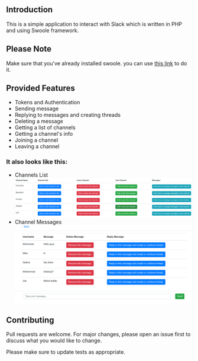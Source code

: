 ## Introduction

This is a simple application to interact with Slack which is written in PHP and using Swoole framework.

## Please Note

Make sure that you've already installed swoole. you can use [this link](https://www.swoole.co.uk/) to do it.

## Provided Features

- Tokens and Authentication
- Sending message
- Replying to messages and creating threads
- Deleting a message
- Getting a list of channels
- Getting a channel's info
- Joining a channel
- Leaving a channel

### It also looks like this:

- Channels List
![Channels List](/doc/images/channels-list.png)
- Channel Messages
![Channel Messages](/doc/images/channel-messages.png)

## Contributing
Pull requests are welcome. For major changes, please open an issue first to discuss what you would like to change.

Please make sure to update tests as appropriate.